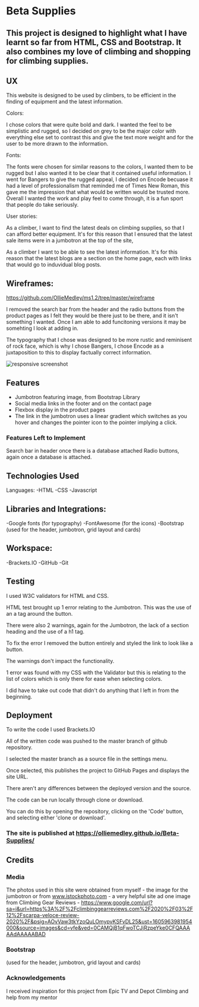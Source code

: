 # Beta Supplies
## This project is designed to highlight what I have learnt so far from HTML, CSS and Bootstrap. It also combines my love of climbing and shopping for climbing supplies. 

## UX
This website is designed to be used by climbers, to be efficient in the finding of equipment and the latest information. 

Colors: 

I chose colors that were quite bold and dark. I wanted the feel to be simplistic and rugged, so I decided on grey to be the major color with everything else set to contrast this and give the text more weight and for the user to be more drawn to the information. 

Fonts:

The fonts were chosen for similar reasons to the colors, I wanted them to be rugged but I also wanted it to be clear that it contained useful information. I went for Bangers to give the rugged appeal, I decided on Encode becuase it had a level of professionalism that reminded me of Times New Roman, this gave me the impression that what would be written would be trusted more. 
Overall I wanted the work and play feel to come through, it is a fun sport that people do take seriously. 

User stories:

As a climber, I want to find the latest deals on climbing supplies, so that I can afford better equipment.
It's for this reason that I ensured that the latest sale items were in a jumbotron at the top of the site,

As a climber I want to be able to see the latest information. 
It's for this reason that the latest blogs are a section on the home page, each with links that would go to induvidual blog posts. 

## Wireframes: 
https://github.com/OllieMedley/ms1.2/tree/master/wireframe

I removed the search bar from the header and the radio buttons from the product pages as I felt they would be there just to be there, and it isn't something I wanted. Once I am able to add funcitoning versions it may be somehting I look at adding in. 

The typography that I chose was designed to be more rustic and reminisent of rock face, which is why I chose Bangers, I chose Encode as a juxtaposition to this to display factually correct information. 

![responsive screenshot](https://github.com/OllieMedley/ms1.2/blob/master/assets/wireframe/responsivescreenshot.JPG)

## Features

- Jumbotron featuring image, from Bootstrap Library
- Social media links in the footer and on the contact page
- Flexbox display in the product pages
- The link in the jumbotron uses a linear gradient which switches as you hover and changes the pointer icon to the pointer implying a click. 

### Features Left to Implement

Search bar in header once there is a database attached
Radio buttons, again once a database is attached. 

## Technologies Used
Languages:
-HTML
-CSS
-Javascript

## Libraries and Integrations: 
-Google fonts (for typography)
-FontAwesome (for the icons)
-Bootstrap (used for the header, jumbotron, grid layout and cards)

## Workspace: 
-Brackets.IO
-GitHub 
-Git

## Testing
I used W3C validators for HTML and CSS.

HTML test brought up 1 error relating to the Jumbotron. This was the use of an a tag around the button.
 
There were also 2 warnings, again for the Jumbotron, the lack of a section heading and the use of a h1 tag. 

To fix the error I removed the button entirely and styled the link to look like a button. 

The warnings don't impact the functionality. 

1 error was found with my CSS with the Validator but this is relating to the list of colors which is only there for ease when selecting colors.  
 
I did have to take out code that didn't do anything that I left in from the beginning. 

## Deployment
To write the code I used Brackets.IO 

All of the written code was pushed to the master branch of github repository.

I selected the master branch as a source file in the settings menu. 

Once selected, this publishes the project to GitHub Pages and displays the site URL.

There aren't any differences between the deployed version and the source. 

The code can be run locally through clone or download.

You can do this by opening the repository, clicking on the 'Code' button, and selecting either 'clone or download'.

### The site is published at https://olliemedley.github.io/Beta-Supplies/


## Credits
### Media
The photos used in this site were obtained from myself - the image for the jumbotron or from www.istockphoto.com - a very helpful site ad one image from Climbing Gear Reviews - https://www.google.com/url?sa=i&url=https%3A%2F%2Fclimbinggearreviews.com%2F2020%2F03%2F12%2Fscarpa-veloce-review-2020%2F&psig=AOvVaw3tkYzoQuLOmypvKSFvDL25&ust=1605963981954000&source=images&cd=vfe&ved=0CAMQjB1qFwoTCJjRzpeYke0CFQAAAAAdAAAAABAD

### Bootstrap
(used for the header, jumbotron, grid layout and cards)

### Acknowledgements
I received inspiration for this project from Epic TV and Depot Climbing and help from my mentor
